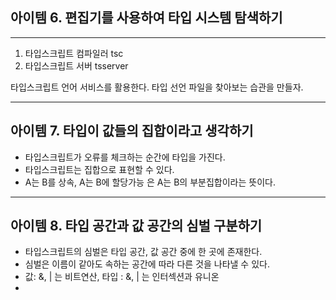 ## 아이템 6. 편집기를 사용하여 타입 시스템 탐색하기

---

1. 타입스크립트 컴파일러 tsc
2. 타입스크립트 서버 tsserver

타입스크립트 언어 서비스를 활용한다.
타입 선언 파일을 찾아보는 습관을 만들자.

---

## 아이템 7. 타입이 값들의 집합이라고 생각하기

- 타입스크립트가 오류를 체크하는 순간에 타입을 가진다.
- 타입스크립트는 집합으로 표현할 수 있다.
- A는 B를 상속, A는 B에 할당가능 은 A는 B의 부분집합이라는 뜻이다.

---

## 아이템 8. 타입 공간과 값 공간의 심벌 구분하기

- 타입스크립트의 심벌은 타입 공간, 값 공간 중에 한 곳에 존재한다.
- 심벌은 이름이 같아도 속하는 공간에 따라 다른 것을 나타낼 수 있다.
- 값: &, | 는 비트연산, 타입 : &, | 는 인터섹션과 유니온
-
